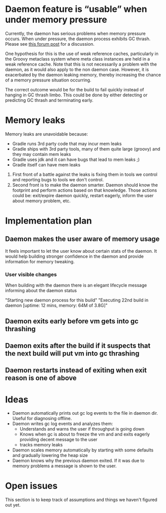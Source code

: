 # Daemon feature is “usable” when under memory pressure

Currently, the daemon has serious problems when memory pressure occurs.
When under pressure, the daemon process exhibits GC thrash.
Please see [this forum post](http://forums.gradle.org/gradle/topics/gradle_daemon_becomes_very_slow_when_the_heap_is_nearly_out_of_memory_its_running_full_gcs_almost_back_to) for a discussion.

One hypothesis for this is the use of weak reference caches, particularly in the Groovy metaclass system where meta class instances are held in a weak reference cache.
Note that this is not necessarily a problem with the daemon, as it would also apply to the non daemon case.
However, it is exacerbated by the daemon leaking memory, thereby increasing the chance of a memory pressure situation occurring.

The correct outcome would be for the build to fail quickly instead of hanging in GC thrash limbo.
This could be done by either detecting or predicting GC thrash and terminating early.

# Memory leaks

Memory leaks are unavoidable because:

- Gradle runs 3rd party code that may incur mem leaks
- Gradle ships with 3rd party tools, many of them quite large (groovy) and they may contain mem leaks
- Gradle uses jdk and it can have bugs that lead to mem leaks ;)
- Gradle itself can have mem leaks

1. First front of a battle against the leaks is fixing them in tools we control and reporting bugs to tools we don't control.
2. Second front is to make the daemon smarter. Daemon should know the footprint and perform actions based on that knowledge.
   Those actions could be: exit/expire daemon quickly, restart eagerly, inform the user about memory problem, etc.

# Implementation plan

## Daemon makes the user aware of memory usage

It feels important to let the user know about certain stats of the daemon.
It would help building stronger confidence in the daemon and provide information for memory tweaking.

### User visible changes

When building with the daemon there is an elegant lifecycle message informing about the daemon status

"Starting new daemon process for this build"
"Executing 22nd build in daemon [uptime: 12 mins, memory: 64M of 3.8G]"

## Daemon exits early before vm gets into gc thrashing

## Daemon exits after the build if it suspects that the next build will put vm into gc thrashing

## Daemon restarts instead of exiting when exit reason is one of above

# Ideas

- Daemon automatically prints out gc log events to the file in daemon dir. Useful for diagnosing offline.
- Daemon writes gc log events and analyzes them:
    - Understands and warns the user if throughput is going down
    - Knows when gc is about to freeze the vm and and exits eagerly providing decent message to the user
    - tracks memory leaks
- Daemon scales memory automatically by starting with some defaults and gradually lowering the heap size
- Daemon knows why the previous daemon exited. If it was due to memory problems a message is shown to the user.

# Open issues

This section is to keep track of assumptions and things we haven't figured out yet.
